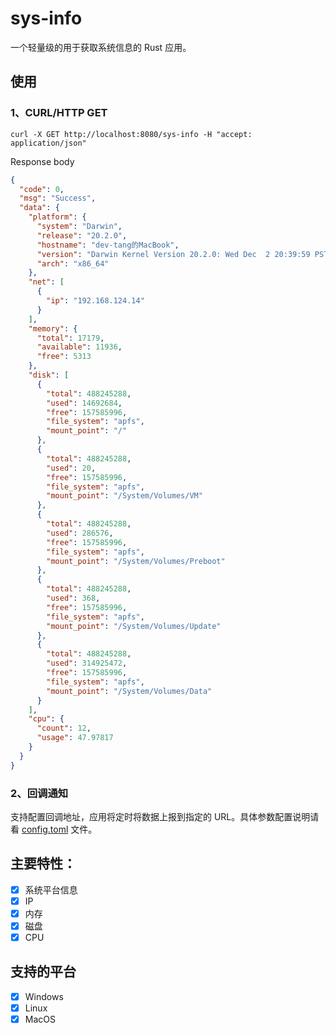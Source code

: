 # sys-info

一个轻量级的用于获取系统信息的 Rust 应用。

## 使用

### 1、CURL/HTTP GET
``` shell
curl -X GET http://localhost:8080/sys-info -H "accept: application/json"
```
Response body
``` json
{
  "code": 0,
  "msg": "Success",
  "data": {
    "platform": {
      "system": "Darwin",
      "release": "20.2.0",
      "hostname": "dev-tang的MacBook",
      "version": "Darwin Kernel Version 20.2.0: Wed Dec  2 20:39:59 PST 2020; root:xnu-7195.60.75~1/RELEASE_X86_64",
      "arch": "x86_64"
    },
    "net": [
      {
        "ip": "192.168.124.14"
      }
    ],
    "memory": {
      "total": 17179,
      "available": 11936,
      "free": 5313
    },
    "disk": [
      {
        "total": 488245288,
        "used": 14692684,
        "free": 157585996,
        "file_system": "apfs",
        "mount_point": "/"
      },
      {
        "total": 488245288,
        "used": 20,
        "free": 157585996,
        "file_system": "apfs",
        "mount_point": "/System/Volumes/VM"
      },
      {
        "total": 488245288,
        "used": 286576,
        "free": 157585996,
        "file_system": "apfs",
        "mount_point": "/System/Volumes/Preboot"
      },
      {
        "total": 488245288,
        "used": 368,
        "free": 157585996,
        "file_system": "apfs",
        "mount_point": "/System/Volumes/Update"
      },
      {
        "total": 488245288,
        "used": 314925472,
        "free": 157585996,
        "file_system": "apfs",
        "mount_point": "/System/Volumes/Data"
      }
    ],
    "cpu": {
      "count": 12,
      "usage": 47.97817
    }
  }
}
```

### 2、回调通知
支持配置回调地址，应用将定时将数据上报到指定的 URL。具体参数配置说明请看 [config.toml](config.toml) 文件。


## 主要特性：  
- [x] 系统平台信息  
- [x] IP  
- [x] 内存  
- [x] 磁盘  
- [x] CPU

## 支持的平台
- [x] Windows  
- [x] Linux  
- [x] MacOS  
